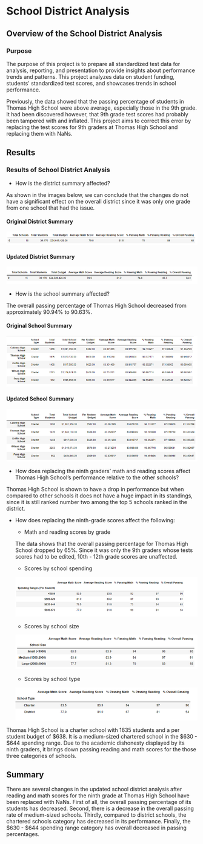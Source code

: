 # School District Analysis

## Overview of the School District Analysis

### Purpose

The purpose of this project is to prepare all standardized test data for analysis, reporting, and presentation to provide insights about performance trends and patterns. This project analyzes data on student funding, students' standardized test scores, and showcases trends in school performance.  

Previously, the data showed that the passing percentage of students in Thomas High School were above average, especially those in the 9th grade. It had been discovered however, that 9th grade test scores had probably been tampered with and inflated. This project aims to correct this error by replacing the test scores for 9th graders at Thomas High School and replacing them with NaNs.

## Results 

### Results of School District Analysis
- How is the district summary affected?

As shown in the images below, we can conclude that the changes do not have a significant effect on the overall district since it was only one grade from one school that had the issue.
#### Original District Summary
![](Resources/district_summary_original.png)  

#### Updated District Summary
![](Resources/district_summary_updated.png)  


- How is the school summary affected?

The overall passing percentage of Thomas High School decreased from approximately 90.94% to 90.63%.

#### Original School Summary
![](Resources/top_5_schools_original.png)  

#### Updated School Summary
![](Resources/top_5_schools_updated.png)  
- How does replacing the ninth graders’ math and reading scores affect Thomas High School’s performance relative to the other schools?  

Thomas High School is shown to have a drop in performance but when compared to other schools it does not have a huge impact in its standings, since it is still ranked number two among the top 5 schools ranked in the district.

- How does replacing the ninth-grade scores affect the following:  

    - Math and reading scores by grade  

    The data shows that the overall passing percentage for Thomas High School dropped by 65%. Since it was only the 9th graders whose tests scores had to be edited, 10th - 12th grade scores are unaffected. 

    - Scores by school spending  

    ![](Resources/scores_by_school_spending.png) 


    - Scores by school size

    ![](Resources/scores_by_school_size.png)


    - Scores by school type

    ![](Resources/scores_by_school_type.png)

Thomas High School is a charter school with 1635 students and a per student budget of $638. It is a medium-sized chartered school in the $630 - $644 spending range. Due to the academic dishonesty displayed by its ninth graders, it brings down passing reading and math scores for the those three categories of schools.


## Summary

There are several changes in the updated school district analysis after reading and math scores for the ninth grade at Thomas High School have been replaced with NaNs. First of all, the overall passing percentage of its students has decreased. Second, there is a decrease in the overall passing rate of medium-sized schools. Thirdly, compared to district schools, the chartered schools category has decreased in its performance. Finally, the $630 - $644 spending range category has overall decreased in passing percentages.  

